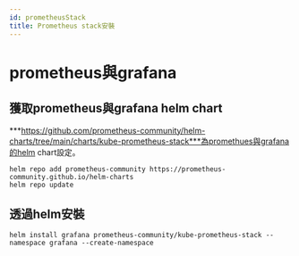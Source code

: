 ```yaml
---
id: prometheusStack
title: Prometheus stack安裝
---
```


# prometheus與grafana
## 獲取prometheus與grafana helm chart
***https://github.com/prometheus-community/helm-charts/tree/main/charts/kube-prometheus-stack***為promethues與grafana的helm chart設定。

```
helm repo add prometheus-community https://prometheus-community.github.io/helm-charts
helm repo update
```
## 透過helm安裝 
```
helm install grafana prometheus-community/kube-prometheus-stack --namespace grafana --create-namespace
```